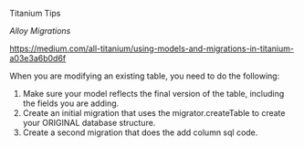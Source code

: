 Titanium Tips

*Alloy Migrations*

https://medium.com/all-titanium/using-models-and-migrations-in-titanium-a03e3a6b0d6f

When you are modifying an existing table, you need to do the following:
1. Make sure your model reflects the final version of the table, including the fields you are adding.
2. Create an initial migration that uses the migrator.createTable to create your ORIGINAL database structure.
3. Create a second migration that does the add column sql code.
